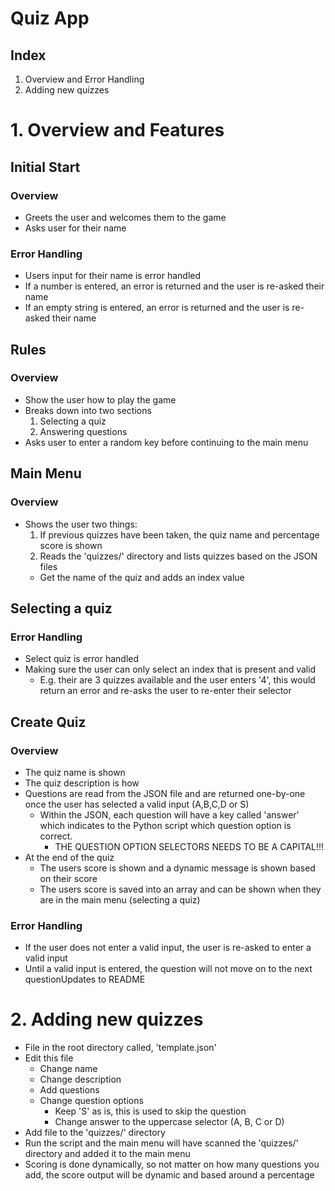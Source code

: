 
# Quiz App

## Index
1. Overview and Error Handling
2. Adding new quizzes

# 1. Overview and Features

## Initial Start 
### Overview 
- Greets the user and welcomes them to the game 
- Asks user for their name 

### Error Handling 
- Users input for their name is error handled
- If a number is entered, an error is returned and the user is re-asked their name 
- If an empty string is entered, an error is returned and the user is re-asked their name 

## Rules
### Overview
- Show the user how to play the game
- Breaks down into two sections
    1. Selecting a quiz
    2. Answering questions 
- Asks user to enter a random key before continuing to the main menu 
   
## Main Menu
### Overview
- Shows the user two things:
  1. If previous quizzes have been taken, the quiz name and percentage score is shown
  2. Reads the 'quizzes/' directory and lists quizzes based on the JSON files
    - Get the name of the quiz and adds an index value

## Selecting a quiz 
### Error Handling
- Select quiz is error handled
- Making sure the user can only select an index that is present and valid 
  - E.g. their are 3 quizzes available and the user enters '4', this would return an error and re-asks the user to re-enter their selector 

## Create Quiz
### Overview 
- The quiz name is shown 
- The quiz description is how 
- Questions are read from the JSON file and are returned one-by-one once the user has selected a valid input (A,B,C,D or S)
  - Within the JSON, each question will have a key called 'answer' which indicates to the Python script which question option is correct.
    - THE QUESTION OPTION SELECTORS NEEDS TO BE A CAPITAL!!!
- At the end of the quiz
  - The users score is shown and a dynamic message is shown based on their score
  - The users score is saved into an array and can be shown when they are in the main menu (selecting a quiz)

### Error Handling 
- If the user does not enter a valid input, the user is re-asked to enter a valid input
- Until a valid input is entered, the question will not move on to the next questionUpdates to README

# 2. Adding new quizzes
- File in the root directory called, 'template.json'
- Edit this file
  - Change name
  - Change description
  - Add questions
  - Change question options 
    - Keep 'S' as is, this is used to skip the question
    - Change answer to the uppercase selector (A, B, C or D)
- Add file to the 'quizzes/' directory 
- Run the script and the main menu will have scanned the 'quizzes/' directory and added it to the main menu
- Scoring is done dynamically, so not matter on how many questions you add, the score output will be dynamic and based around a percentage 